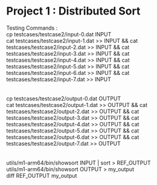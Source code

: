 # **Project 1 : Distributed Sort**

Testing Commands : 
<br />cp testcases/testcase2/input-0.dat INPUT
<br />cat testcases/testcase2/input-1.dat >> INPUT && cat testcases/testcase2/input-2.dat >> INPUT && cat testcases/testcase2/input-3.dat >> INPUT && cat testcases/testcase2/input-4.dat >> INPUT && cat testcases/testcase2/input-5.dat >> INPUT && cat testcases/testcase2/input-6.dat >> INPUT && cat testcases/testcase2/input-7.dat >> INPUT
<br />
<br />
<br />cp testcases/testcase2/output-0.dat OUTPUT
<br />cat testcases/testcase2/output-1.dat >> OUTPUT && cat testcases/testcase2/output-2.dat >> OUTPUT && cat testcases/testcase2/output-3.dat >> OUTPUT && cat testcases/testcase2/output-4.dat >> OUTPUT && cat testcases/testcase2/output-5.dat >> OUTPUT && cat testcases/testcase2/output-6.dat >> OUTPUT && cat testcases/testcase2/output-7.dat >> OUTPUT
<br />
<br />
<br />utils/m1-arm64/bin/showsort INPUT | sort > REF_OUTPUT
<br />utils/m1-arm64/bin/showsort OUTPUT > my_output
<br />diff REF_OUTPUT my_output